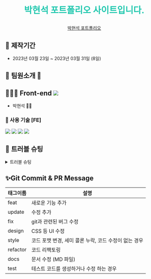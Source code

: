 # **<p align="center"><span style="color:#23C8AF"> 박현석 포트폴리오 사이트입니다. </span></p>**

<p align="center"><a href="https://portfolio-ssseok.vercel.app/">박현석 포트폴리오</a></p>
<!-- <p align="center"><img src="https://user-images.githubusercontent.com/87220944/215426799-10b2114f-8015-489f-a306-08e2f11e2cac.jpg" height="500"></img></p> -->

## 📅 제작기간

- 2023년 03월 23일 ~ 2023년 03월 31일 (8일)

## 💃 팀원소개 🕺

## 👨🏻‍💻 Front-end <a href="https://github.com/ssseok/portfolio"><img src="https://img.shields.io/badge/GitHub-000000?style=flat&logo=GitHub&logoColor=white&link=https://github.com/spacejay1007/plogging_FE"/></a>

- 박현석 🤵🏻

### 🔧 사용 기술 [FE]

<img src="https://img.shields.io/badge/Next.js-000000?style=for-the-badge&logo=Next.js&logoColor=white">
<img src="https://img.shields.io/badge/Tailwind%20CSS-06B6D4?style=for-the-badge&logo=Tailwind%20CSS&logoColor=white">
<img src="https://img.shields.io/badge/TypeScript-3178C6?style=for-the-badge&logo=TypeScript&logoColor=white">
<img src="https://img.shields.io/badge/Axios-5A29E4?style=for-the-badge&logo=Axios&logoColor=white">

## 🧐 **트러블 슈팅**

<details>
<summary>트러블 슈팅</summary>
<div markdown="1">

https://luckseok.tistory.com/category/Error%20Issue/Portfolio

</div>
</details>

## ✨Git Commit & PR Message

| 태그이름 | 설명                                                  |
| -------- | ----------------------------------------------------- |
| feat     | 새로운 기능 추가                                      |
| update   | 수정 추가                                             |
| fix      | git과 관련된 버그 수정                                |
| design   | CSS 등 UI 수정                                        |
| style    | 코드 포맷 변경, 세미 콜론 누락, 코드 수정이 없는 경우 |
| refactor | 코드 리팩토링                                         |
| docs     | 문서 수정 (MD 파일)                                   |
| test     | 테스트 코드를 생성하거나 수정 하는 경우               |
